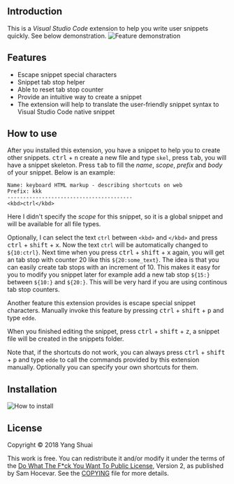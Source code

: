 ## Introduction

This is a *Visual Studio Code* extension to help you write user snippets quickly. See below demonstration. 
![Feature demonstration](https://raw.githubusercontent.com/yangshuairocks/MySnippetMaker/master/images/mysnippetmaker_intro.gif)

## Features

- Escape snippet special characters
- Snippet tab stop helper
- Able to reset tab stop counter
- Provide an intuitive way to create a snippet
- The extension will help to translate the user-friendly snippet syntax to Visual Studio Code native snippet

## How to use

After you installed this extension, you have a snippet to help you to create other snippets. <kbd>ctrl</kbd> + <kbd>n</kbd> create a new file and type `skel`, press <kbd>tab</kbd>, you will have a snippet skeleton. Press <kbd>tab</kbd> to fill the *name*, *scope*, *prefix* and *body* of your snippet. Below is an example:

```
Name: keyboard HTML markup - describing shortcuts on web
Prefix: kkk
----------------------------------------
<kbd>ctrl</kbd>
```

Here I didn't specify the *scope* for this snippet, so it is a global snippet and will be available for all file types.

Optionally, I can select the text `ctrl` between `<kbd>` and `</kbd>` and press <kbd>ctrl</kbd> + <kbd>shift</kbd> + <kbd>x</kbd>. Now the text `ctrl` will be automatically changed to `${10:ctrl}`. Next time when you press <kbd>ctrl</kbd> + <kbd>shift</kbd> + <kbd>x</kbd> again, you will get an tab stop with counter 20 like this `${20:some_text}`. The idea is that you can easily create tab stops with an increment of 10. This makes it easy for you to modify you snippet later for example add a new tab stop `${15:}` between `${10:}` and `${20:}`. This will be very hard if you are using continous tab stop counters. 

Another feature this extension provides is escape special snippet characters. Manually invoke this feature by pressing <kbd>ctrl</kbd> + <kbd>shift</kbd> + <kbd>p</kbd> and type `edde`.

When you finished editing the snippet, press <kbd>ctrl</kbd> + <kbd>shift</kbd> + <kbd>z</kbd>, a snippet file will be created in the snippets folder.

Note that, if the shortcuts do not work, you can always press <kbd>ctrl</kbd> + <kbd>shift</kbd> + <kbd>p</kbd> and type `edde` to call the commands provided by this extension manually. Optionally you can specify your own shortcuts for them.

## Installation

![How to install](https://raw.githubusercontent.com/yangshuairocks/MySnippetMaker/master/images/mysnippetmaker_install.gif)

## License

Copyright © 2018 Yang Shuai <yangshuai at gmail.com>

This work is free. You can redistribute it and/or modify it under the terms of the [Do What The F*ck You Want To Public License](http://www.wtfpl.net), Version 2, as published by Sam Hocevar. See the [COPYING](https://github.com/yangshuairocks/MySnippetMaker/blob/master/COPYING) file for more details.